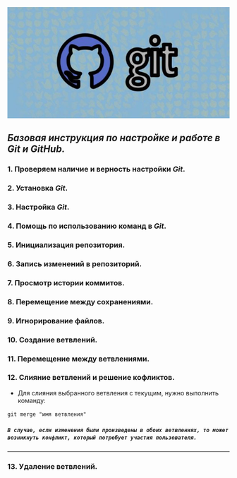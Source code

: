 ![лого github](git.jpg)

***Базовая инструкция по настройке и работе в Git и GitHub.***
---

### 1. Проверяем наличие и верность настройки *Git*.

### 2. Установка *Git*.

### 3. Настройка *Git*.

### 4. Помощь по использованию команд в *Git*.

### 5. Инициализация репозитория.

### 6. Запись изменений в репозиторий.

### 7. Просмотр истории коммитов.

### 8. Перемещение между сохранениями.

### 9. Игнорирование файлов.

### 10. Создание ветвлений.

### 11. Перемещение между ветвлениями.

### 12. Слияние ветвлений и решение кофликтов.
* Для слияния выбранного ветвления с текущим, нужно выполнить команду:
```
git merge "имя ветвления"
```
##### `В случае, если изменения были произведены в обоих ветвлениях, то может возникнуть конфликт, который потребует участия пользователя.`
---


### 13. Удаление ветвлений.